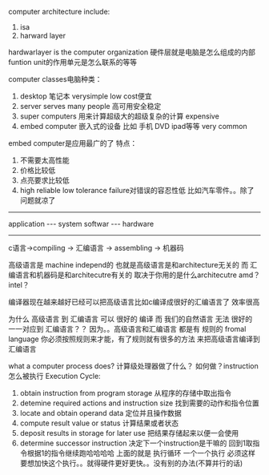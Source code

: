computer architecture include:
1. isa
2. harward layer

hardwarlayer is the computer organization 硬件层就是电脑是怎么组成的内部funtion unit的作用单元是怎么联系的等等

computer classes电脑种类：
1. desktop 笔记本 verysimple  low cost便宜
2. server serves many people  高可用安全稳定
3. super computers  用来计算超级大的超级复杂的计算  expensive
4. embed computer 嵌入式的设备 比如 手机 DVD ipad等等 very common

embed computer是应用最广的了
特点：
1. 不需要太高性能
2. 价格比较低
3. 点亮要求比较低
4. high reliable low tolerance failure对错误的容忍性低 比如汽车零件。。除了问题就凉了

---

application ---  system softwar ---  hardware

---

c语言->compiling -> 汇编语言 -> assembling -> 机器码

高级语言是 machine independ的 也就是高级语言是和architecture无关的
而 汇编语言和机器码是和architecutre有关的 取决于你用的是什么architecutre amd？intel？

编译器现在越来越好已经可以把高级语言比如c编译成很好的汇编语言了 效率很高

为什么 高级语言 到 汇编语言 可以 很好的 编译   而 我们的自然语言 无法 很好的 一一对应到 汇编语言？？
因为。。高级语言和汇编语言 都是有 规则的 fromal language 你必须按照规则来才能，有了规则就有很多的方法 来把高级语言编译到汇编语言

what a computer process does? 计算级处理器做了什么？ 如何做？instruction怎么被执行
Execution Cycle:
1. obtain instruction from program storage 从程序的存储中取出指令
2. detemine required actions and instruction size 找到需要的动作和指令位置
3. locate and obtain operand data 定位并且操作数据
4. compute result value or status  计算结果或者状态
5. deposit results in storage for later use  把结果存储起来以便一会使用
6. determine successor instruction 决定下一个instruction是干嘛的 回到1取指令根据1的指令继续跑哈哈哈哈
上面的就是 执行循环 一个一个执行 必须这样
要想加快这个执行。。就得硬件更好更快。。没有别的办法(不算并行的话)




















